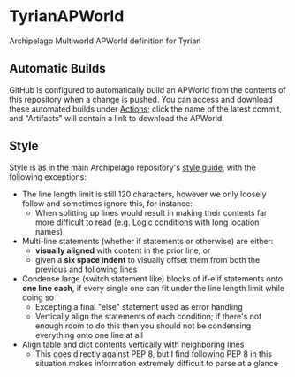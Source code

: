 # TyrianAPWorld
Archipelago Multiworld APWorld definition for Tyrian

## Automatic Builds
GitHub is configured to automatically build an APWorld from the contents of this repository when a change is pushed.
You can access and download these automated builds under [Actions](https://github.com/KScl/TyrianAPWorld/actions);
click the name of the latest commit, and "Artifacts" will contain a link to download the APWorld.

## Style
Style is as in the main Archipelago repository's
[style guide](https://github.com/ArchipelagoMW/Archipelago/blob/main/docs/style.md#python-code),
with the following exceptions:

- The line length limit is still 120 characters,
  however we only loosely follow and sometimes ignore this, for instance:
  - When splitting up lines would result in making their contents far more difficult to read
    (e.g. Logic conditions with long location names)
- Multi-line statements (whether if statements or otherwise) are either:
  - **visually aligned** with content in the prior line, or
  - given a **six space indent** to visually offset them from both the previous and following lines
- Condense large (switch statement like) blocks of if-elif statements onto **one line each**,
  if every single one can fit under the line length limit while doing so
  - Excepting a final "else" statement used as error handling
  - Vertically align the statements of each condition;
    if there's not enough room to do this then you should not be condensing everything onto one line at all
- Align table and dict contents vertically with neighboring lines
  - This goes directly against PEP 8, but I find following PEP 8 in this situation
    makes information extremely difficult to parse at a glance

